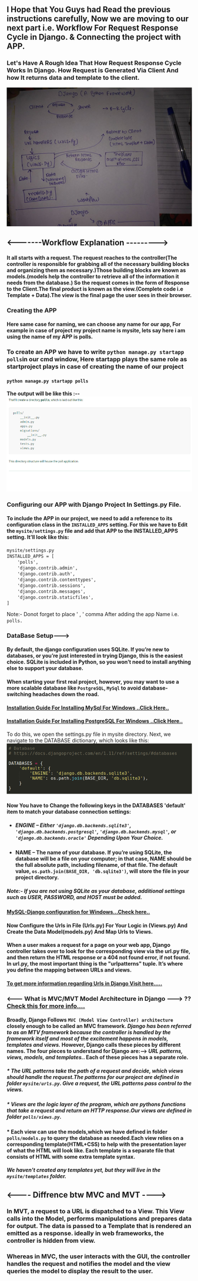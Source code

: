 ## **I Hope that You Guys had Read the previous instructions carefully, Now we are moving to our next part i.e. Workflow For Request Response Cycle in Django. & Connecting the project with APP.**


### **Let's Have A Rough Idea That How Request Response Cycle Works In Django. How Request is Generated Via Client And how It returns data and template to the client.**


![Djangoworkflow](Djangoworkflow.jpeg)

##               <-------Workflow Explanation --------->
#### It all starts with a request. The request reaches to the controller(The  controller is responsible for grabbing all of the necessary building blocks and organizing them as necessary.)Those building blocks are known as models.(models help the controller to retrieve all of the information it needs from the database.) So the request comes in the form of Response to the Client.The final product is known as the view.(Complete code i.e Template + Data).The view is the final page the user sees in their browser.

### Creating the APP

#### Here same case for naming, we can choose any name for our app, For example in case of project my project name is mysite, lets say here i am using the name of my APP is polls.
### To create an APP we have to write `python manage.py startapp polls`in our cmd window, Here startapp plays the same role as startproject plays in case of creating the name of our project
#### `python manage.py startapp polls`
 **The output will be like this :--**
 ![apps](Apps.png)

### Configuring our APP with Django Project In Settings.py File.

#### To include the APP in our project, we need to add a reference to its configuration class in the `INSTALLED_APPS` setting. For this we have to Edit the `mysite/settings.py` file and add that APP to the INSTALLED_APPS setting. It’ll look like this:
```
mysite/settings.py
INSTALLED_APPS = [
    'polls',
    'django.contrib.admin',
    'django.contrib.auth',
    'django.contrib.contenttypes',
    'django.contrib.sessions',
    'django.contrib.messages',
    'django.contrib.staticfiles',
]
```
Note:- Donot forget to place ' , ' comma After adding the app Name i.e. `polls.`



### DataBase Setup--->

#### By default, the django configuration uses SQLite. If you’re new to databases, or you’re just interested in trying Django, this is the easiest choice. SQLite is included in Python, so you won’t need to install anything else to support your database.
#### When starting your first real project, however, you may want to use a more scalable database like `PostgreSQL`, `MySql` to avoid database-switching headaches down the road.
#### [Installation Guide For Installing MySql For Windows ..Click Here..](https://github.com/avmain/Acadview-Docs/blob/master/docs/How%20to%20install%20MySQL%20in%20Windows.md)
#### [Installation Guide For Installing PostgreSQL For Windows ..Click Here..](https://drive.google.com/file/d/0B6G-YjcSmDxeWkdGUjBDTGwxRzg/view?ths=true)

To do this, we open the settings.py file in mysite directory.
Next, we navigate to the DATABASE dictionary, which looks like this:
![Databases](Database.png)
#### Now You have to **Change the following keys in the DATABASES** 'default' item to match your database connection settings:

* #####  **ENGINE** – Either `'django.db.backends.sqlite3'`,  `'django.db.backends.postgresql'`, `'django.db.backends.mysql'`, or ``'django.db.backends.oracle'`` Depending Upon Your Choice.
* #### **NAME** – The name of your database. If you’re using SQLite, the database will be a file on your computer; in that case, NAME should be the full absolute path, including filename, of that file. The default value, `os.path.join(BASE_DIR, 'db.sqlite3')`, will store the file in your project directory.
##### **Note:-** If you are not using SQLite as your database, additional settings such as USER, PASSWORD, and HOST must be added.


#### [MySQL-Django configuration for Windows...Check here..](https://docs.google.com/document/d/1tUnpcf_u40-XZdnjNjCPpkvV_8UvLkJ9QW8mcGwRvAY/edit)









#### Now Configure the Urls in File (Urls.py) For Your Logic in (Views.py) And Create the Data Model(models.py) And Map Urls to Views.

#### When a user makes a request for a page on your web app, Django controller takes over to look for the corresponding view via the url.py file, and then return the HTML response or a 404 not found error, if not found. In url.py, the most important thing is the "urlpatterns" tuple. It’s where you define the mapping between URLs and views.

#### **[To get more information regarding Urls in Django Visit here.....](https://www.tutorialspoint.com/django/django_url_mapping.htm)**

### <--- What is MVC/MVT Model Architecture in Django ---> ??  [Check this for more info....](https://djangobook.com/model-view-controller-design-pattern/)

#### Broadly, Django Follows  `MVC (Model View Controller) architecture` closely enough to be called an MVC framework. *Django has been referred to as an MTV framework because the controller is handled by the framework itself and most of the excitement happens in models, templates and views.* However, Django calls these pieces by different names. The four pieces to understand for Django are:--> *URL patterns, views, models, and templates.*. Each of these pieces has a separate role.

##### * The URL patterns take the path of a request and decide, which views should handle the request.The patterns for our project are defined in folder  `mysite/urls.py`. Give a request, the URL patterns pass control to the views.

##### * Views are the logic layer of the program, which are pythons functions that take a request and return an HTTP response.Our views are defined in folder `polls/views.py`.

#### * Each view can use the models,which we have defined in folder  `polls/models.py` to query the database as needed.Each view relies on a corresponding template(HTML+CSS) to help with the presentation layer of what the HTML will look like. Each template is a separate file that consists of HTML with some extra template syntax.

##### We haven't created any templates yet, but they will live in the `mysite/templates` folder.


## <---- Diffrence btw MVC and MVT ---->

### In **MVT**, a request to a URL is dispatched to a View. This View calls into the Model, performs manipulations and prepares data for output. The data is passed to a Template that is rendered an emitted as a response. ideally in web frameworks, the controller is hidden from view.

### Whereas in **MVC**, the user interacts with the GUI, the controller handles the request and notifies the model and the view queries the model to display the result to the user.
